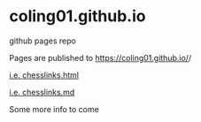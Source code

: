# coling01.github.io

github pages repo

Pages are published to 
https://coling01.github.io/<reponame>/
  
[i.e. chesslinks.html](https://coling01.github.io/chesslinks.html)

[i.e. chesslinks.md](https://coling01.github.io/chesslinks.md)

Some more info to come
  
  
  
 
  

